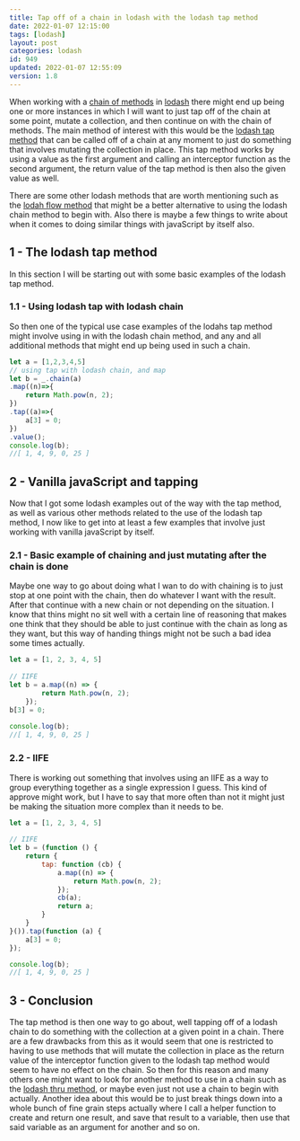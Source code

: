 ```yaml
---
title: Tap off of a chain in lodash with the lodash tap method
date: 2022-01-07 12:15:00
tags: [lodash]
layout: post
categories: lodash
id: 949
updated: 2022-01-07 12:55:09
version: 1.8
---
```


When working with a [chain of methods](/2018/11/11/lodash_chain/) in [lodash](https://en.wikipedia.org/wiki/Lodash) there might end up being one or more instances in which I will want to just tap off of the chain at some point, mutate a collection, and then continue on with the chain of methods. The main method of interest with this would be the [lodash tap method](https://lodash.com/docs/4.17.15#tap) that can be called off of a chain at any moment to just do something that involves mutating the collection in place. This tap method works by using a value as the first argument and calling an interceptor function as the second argument, the return value of the tap method is then also the given value as well. 

There are some other lodash methods that are worth mentioning such as the [lodah flow method](/2018/11/19/lodash_flow/) that might be a better alternative to using the lodash chain method to begin with. Also there is maybe a few things to write about when it comes to doing similar things with javaScript by itself also.

<!-- more -->

## 1 - The lodash tap method

In this section I will be starting out with some basic examples of the lodash tap method.

### 1.1 - Using lodash tap with lodash chain 

So then one of the typical use case examples of the lodahs tap method might involve using in with the lodash chain method, and any and all additional methods that might end up being used in such a chain.

```js
let a = [1,2,3,4,5]
// using tap with lodash chain, and map
let b = _.chain(a)
.map((n)=>{
    return Math.pow(n, 2);
})
.tap((a)=>{
    a[3] = 0;
})
.value();
console.log(b);
//[ 1, 4, 9, 0, 25 ]
```

## 2 - Vanilla javaScript and tapping

Now that I got some lodash examples out of the way with the tap method, as well as various other methods related to the use of the lodash tap method, I now like to get into at least a few examples that involve just working with vanilla javaScript by itself.

### 2.1 - Basic example of chaining and just mutating after the chain is done

Maybe one way to go about doing what I wan to do with chaining is to just stop at one point with the chain, then do whatever I want with the result. After that continue with a new chain or not depending on the situation. I know that thins might no sit well with a certain line of reasoning that makes one think that they should be able to just continue with the chain as long as they want, but this way of handing things might not be such a bad idea some times actually.

```js
let a = [1, 2, 3, 4, 5]
 
// IIFE
let b = a.map((n) => {
        return Math.pow(n, 2);
    });
b[3] = 0;
 
console.log(b);
//[ 1, 4, 9, 0, 25 ]
```

### 2.2 - IIFE

There is working out something that involves using an IIFE as a way to group everything together as a single expression I guess. This kind of approve might work, but I have to say that more often than not it might just be making the situation more complex than it needs to be.

```js
let a = [1, 2, 3, 4, 5]
 
// IIFE
let b = (function () {
    return {
        tap: function (cb) {
            a.map((n) => {
                return Math.pow(n, 2);
            });
            cb(a);
            return a;
        }
    }
}()).tap(function (a) {
    a[3] = 0;
});

console.log(b);
//[ 1, 4, 9, 0, 25 ]
```

## 3 - Conclusion

The tap method is then one way to go about, well tapping off of a lodash chain to do something with the collection at a given point in a chain. There are a few drawbacks from this as it would seem that one is restricted to having to use methods that will mutate the collection in place as the return value of the interceptor function given to the lodash tap method would seem to have no effect on the chain. So then for this reason and many others one might want to look for another method to use in a chain such as the [lodash thru method](https://lodash.com/docs/4.17.15#thru), or maybe even just not use a chain to begin with actually. Another idea about this would be to just break things down into a whole bunch of fine grain steps actually where I call a helper function to create and return one result, and save that result to a variable, then use that said variable as an argument for another and so on.


